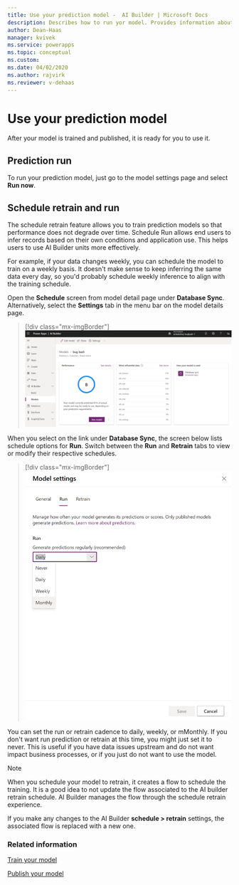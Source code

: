 ```yaml
---
title: Use your prediction model -  AI Builder | Microsoft Docs
description: Describes how to run yor model. Provides information about the schedule feature, which allows you to automatically retrain and run your prediction model at the cadence you choose. 
author: Dean-Haas
manager: kvivek
ms.service: powerapps
ms.topic: conceptual
ms.custom: 
ms.date: 04/02/2020
ms.author: rajvirk
ms.reviewer: v-dehaas
---
```


# Use your prediction model

After your model is trained and published, it is ready for you to use it. 

## Prediction run

To run your prediction model, just go to the model settings page and select **Run now**.

## Schedule retrain and run

The schedule retrain feature allows you to train prediction models so that performance does not degrade over time. Schedule Run allows end users to infer records based on their own conditions and application use. This helps users to use AI Builder units more effectively.

For example, if your data changes weekly, you can schedule the model to train on a weekly basis. It doesn't make sense to keep inferring the same data every day, so you'd probably schedule weekly inference to align with the training schedule.

Open the **Schedule** screen from model detail page under **Database Sync**. Alternatively, select the **Settings** tab in the menu bar on the model details page.

> [!div class="mx-imgBorder"]
> ![Schedule screen](media/schedule-screen.png "Schedule screen")

When you select on the link under **Database Sync**, the screen below lists schedule options for **Run**. Switch between the **Run** and **Retrain** tabs to view or modify their respective schedules.

> [!div class="mx-imgBorder"]
> ![elect schedule cadence](media/schedule-cadence.png "Select schedule cadence")

You can set the run or retrain cadence to daily, weekly, or mMonthly. If you don't want run prediction or retrain at this time, you might just set it to never. This is useful if you have data issues upstream and do not want impact business processes, or if you just do not want to use the model.

> [!NOTE]  
> When you schedule your model to retrain, it creates a flow to schedule the training. It is a good idea to not update the flow associated to the AI builder retrain schedule. AI Builder manages the flow through the schedule retrain experience.

If you make any changes to the AI Builder **schedule > retrain** settings, the associated flow is replaced with a new one.

### Related information

[Train your model](train-model.md)

[Publish your model](publish-model.md)
